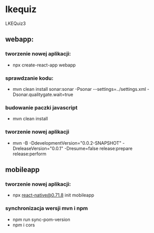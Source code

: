 # lkequiz
LKEQuiz3

## webapp:

### tworzenie nowej aplikacji:

 - npx create-react-app webapp

### sprawdzanie kodu:

- mvn clean install sonar:sonar -Psonar --settings=../settings.xml -Dsonar.qualitygate.wait=true

### budowanie paczki javascript

- mvn clean install

### tworzenie nowej aplikacji

- mvn -B -DdevelopmentVersion="0.0.2-SNAPSHOT" -DreleaseVersion="0.0.1" -Dresume=false release:prepare release:perform

## mobileapp
 
### tworzenie nowej aplikacji:

- npx react-native@0.71.8 init mobileapp

### synchronizacja wersji mvn i npm

- npm run sync-pom-version
- npm i cors